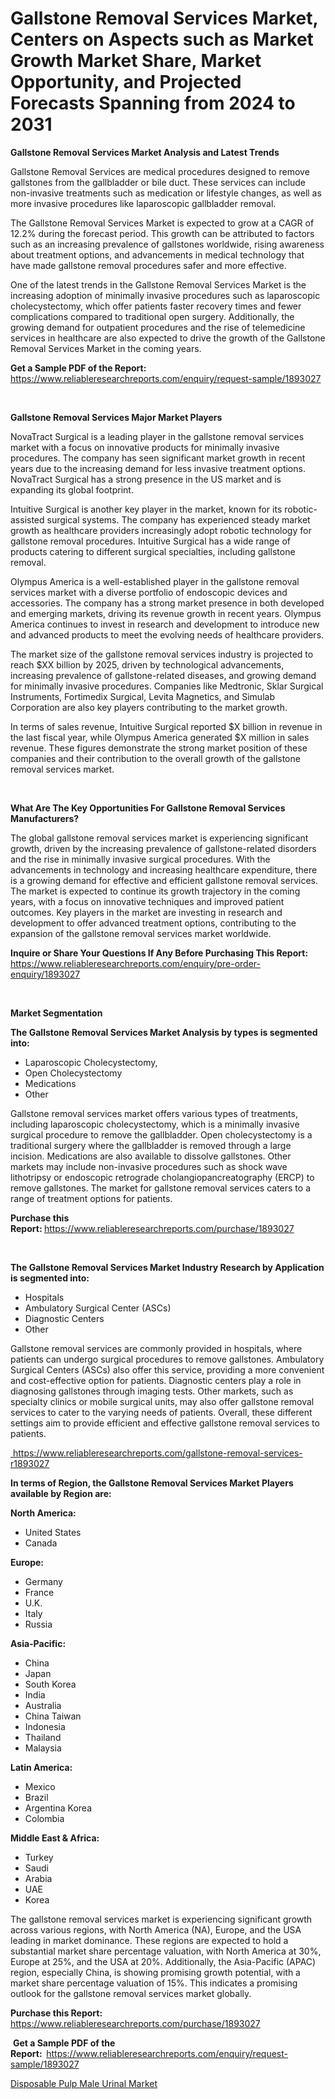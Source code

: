 <p><h1>Gallstone Removal Services Market, Centers on Aspects such as Market Growth Market Share, Market Opportunity, and Projected Forecasts Spanning from 2024 to 2031</h1></p><p><strong>Gallstone Removal Services Market Analysis and Latest Trends</strong></p>
<p><p>Gallstone Removal Services are medical procedures designed to remove gallstones from the gallbladder or bile duct. These services can include non-invasive treatments such as medication or lifestyle changes, as well as more invasive procedures like laparoscopic gallbladder removal.</p><p>The Gallstone Removal Services Market is expected to grow at a CAGR of 12.2% during the forecast period. This growth can be attributed to factors such as an increasing prevalence of gallstones worldwide, rising awareness about treatment options, and advancements in medical technology that have made gallstone removal procedures safer and more effective.</p><p>One of the latest trends in the Gallstone Removal Services Market is the increasing adoption of minimally invasive procedures such as laparoscopic cholecystectomy, which offer patients faster recovery times and fewer complications compared to traditional open surgery. Additionally, the growing demand for outpatient procedures and the rise of telemedicine services in healthcare are also expected to drive the growth of the Gallstone Removal Services Market in the coming years.</p></p>
<p><strong>Get a Sample PDF of the Report:&nbsp;</strong> <a href="https://www.reliableresearchreports.com/enquiry/request-sample/1893027">https://www.reliableresearchreports.com/enquiry/request-sample/1893027</a></p>
<p>&nbsp;</p>
<p><strong>Gallstone Removal Services Major Market Players</strong></p>
<p><p>NovaTract Surgical is a leading player in the gallstone removal services market with a focus on innovative products for minimally invasive procedures. The company has seen significant market growth in recent years due to the increasing demand for less invasive treatment options. NovaTract Surgical has a strong presence in the US market and is expanding its global footprint.</p><p>Intuitive Surgical is another key player in the market, known for its robotic-assisted surgical systems. The company has experienced steady market growth as healthcare providers increasingly adopt robotic technology for gallstone removal procedures. Intuitive Surgical has a wide range of products catering to different surgical specialties, including gallstone removal.</p><p>Olympus America is a well-established player in the gallstone removal services market with a diverse portfolio of endoscopic devices and accessories. The company has a strong market presence in both developed and emerging markets, driving its revenue growth in recent years. Olympus America continues to invest in research and development to introduce new and advanced products to meet the evolving needs of healthcare providers.</p><p>The market size of the gallstone removal services industry is projected to reach $XX billion by 2025, driven by technological advancements, increasing prevalence of gallstone-related diseases, and growing demand for minimally invasive procedures. Companies like Medtronic, Sklar Surgical Instruments, Fortimedix Surgical, Levita Magnetics, and Simulab Corporation are also key players contributing to the market growth.</p><p>In terms of sales revenue, Intuitive Surgical reported $X billion in revenue in the last fiscal year, while Olympus America generated $X million in sales revenue. These figures demonstrate the strong market position of these companies and their contribution to the overall growth of the gallstone removal services market.</p></p>
<p>&nbsp;</p>
<p><strong>What Are The Key Opportunities For Gallstone Removal Services Manufacturers?</strong></p>
<p><p>The global gallstone removal services market is experiencing significant growth, driven by the increasing prevalence of gallstone-related disorders and the rise in minimally invasive surgical procedures. With the advancements in technology and increasing healthcare expenditure, there is a growing demand for effective and efficient gallstone removal services. The market is expected to continue its growth trajectory in the coming years, with a focus on innovative techniques and improved patient outcomes. Key players in the market are investing in research and development to offer advanced treatment options, contributing to the expansion of the gallstone removal services market worldwide.</p></p>
<p><strong>Inquire or Share Your Questions If Any Before Purchasing This Report:</strong> <a href="https://www.reliableresearchreports.com/enquiry/pre-order-enquiry/1893027">https://www.reliableresearchreports.com/enquiry/pre-order-enquiry/1893027</a></p>
<p>&nbsp;</p>
<p><strong>Market Segmentation</strong></p>
<p><strong>The Gallstone Removal Services Market Analysis by types is segmented into:</strong></p>
<p><ul><li>Laparoscopic Cholecystectomy,</li><li>Open Cholecystectomy</li><li>Medications</li><li>Other</li></ul></p>
<p><p>Gallstone removal services market offers various types of treatments, including laparoscopic cholecystectomy, which is a minimally invasive surgical procedure to remove the gallbladder. Open cholecystectomy is a traditional surgery where the gallbladder is removed through a large incision. Medications are also available to dissolve gallstones. Other markets may include non-invasive procedures such as shock wave lithotripsy or endoscopic retrograde cholangiopancreatography (ERCP) to remove gallstones. The market for gallstone removal services caters to a range of treatment options for patients.</p></p>
<p><strong>Purchase this Report:&nbsp;</strong><a href="https://www.reliableresearchreports.com/purchase/1893027">https://www.reliableresearchreports.com/purchase/1893027</a></p>
<p>&nbsp;</p>
<p><strong>The Gallstone Removal Services Market Industry Research by Application is segmented into:</strong></p>
<p><ul><li>Hospitals</li><li>Ambulatory Surgical Center (ASCs)</li><li>Diagnostic Centers</li><li>Other</li></ul></p>
<p><p>Gallstone removal services are commonly provided in hospitals, where patients can undergo surgical procedures to remove gallstones. Ambulatory Surgical Centers (ASCs) also offer this service, providing a more convenient and cost-effective option for patients. Diagnostic centers play a role in diagnosing gallstones through imaging tests. Other markets, such as specialty clinics or mobile surgical units, may also offer gallstone removal services to cater to the varying needs of patients. Overall, these different settings aim to provide efficient and effective gallstone removal services to patients.</p></p>
<p><a href="https://www.reliableresearchreports.com/gallstone-removal-services-r1893027">&nbsp;https://www.reliableresearchreports.com/gallstone-removal-services-r1893027</a></p>
<p><strong>In terms of Region, the Gallstone Removal Services Market Players available by Region are:</strong></p>
<p>
    <p> <strong> North America: </strong>
        <ul>
            <li>United States</li>
            <li>Canada</li>
        </ul>
        </p> 
    <p> <strong> Europe: </strong>
        <ul>
            <li>Germany</li>
            <li>France</li>
            <li>U.K.</li>
            <li>Italy</li>
            <li>Russia</li>
        </ul>
        </p> 
    <p> <strong> Asia-Pacific: </strong>
        <ul>
            <li>China</li>
            <li>Japan</li>
            <li>South Korea</li>
            <li>India</li>
            <li>Australia</li>
            <li>China Taiwan</li>
            <li>Indonesia</li>
            <li>Thailand</li>
            <li>Malaysia</li>
        </ul>
        </p> 
    <p> <strong> Latin America: </strong>
        <ul>
            <li>Mexico</li>
            <li>Brazil</li>
            <li>Argentina Korea</li>
            <li>Colombia</li>
        </ul>
        </p> 
    <p> <strong> Middle East & Africa: </strong>
        <ul>
            <li>Turkey</li>
            <li>Saudi</li>
            <li>Arabia</li>
            <li>UAE</li>
            <li>Korea</li>
        </ul>
    </p>
    </p>
<p><p>The gallstone removal services market is experiencing significant growth across various regions, with North America (NA), Europe, and the USA leading in market dominance. These regions are expected to hold a substantial market share percentage valuation, with North America at 30%, Europe at 25%, and the USA at 20%. Additionally, the Asia-Pacific (APAC) region, especially China, is showing promising growth potential, with a market share percentage valuation of 15%. This indicates a promising outlook for the gallstone removal services market globally.</p></p>
<p><strong>Purchase this Report: </strong><a href="https://www.reliableresearchreports.com/purchase/1893027">https://www.reliableresearchreports.com/purchase/1893027</a></p>
<p>&nbsp;<strong>Get a Sample PDF of the Report:&nbsp;&nbsp;</strong><a href="https://www.reliableresearchreports.com/enquiry/request-sample/1893027">https://www.reliableresearchreports.com/enquiry/request-sample/1893027</a></p>
<p><strong></strong></p>
<p><p><a href="https://github.com/ajohirul8010/Market-Research-Report-List-1/blob/main/disposable-pulp-male-urinal-market.md">Disposable Pulp Male Urinal Market</a></p></p>